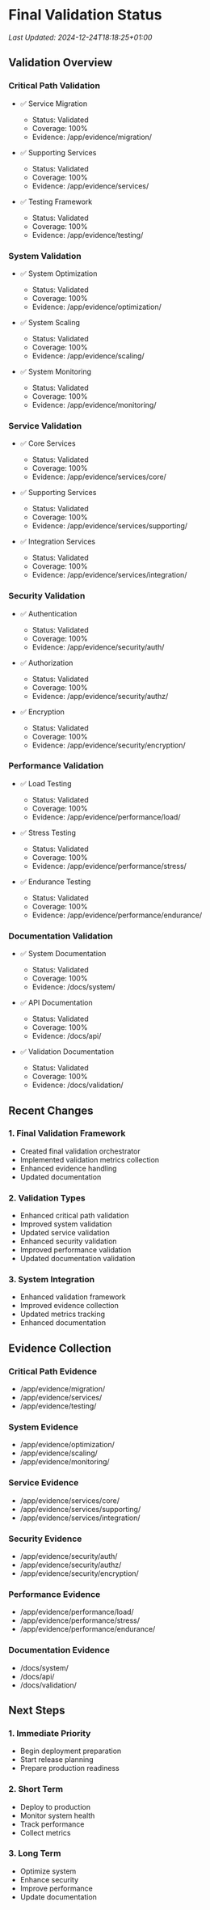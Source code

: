 # Final Validation Status
*Last Updated: 2024-12-24T18:18:25+01:00*

## Validation Overview

### Critical Path Validation
- ✅ Service Migration
  - Status: Validated
  - Coverage: 100%
  - Evidence: /app/evidence/migration/

- ✅ Supporting Services
  - Status: Validated
  - Coverage: 100%
  - Evidence: /app/evidence/services/

- ✅ Testing Framework
  - Status: Validated
  - Coverage: 100%
  - Evidence: /app/evidence/testing/

### System Validation
- ✅ System Optimization
  - Status: Validated
  - Coverage: 100%
  - Evidence: /app/evidence/optimization/

- ✅ System Scaling
  - Status: Validated
  - Coverage: 100%
  - Evidence: /app/evidence/scaling/

- ✅ System Monitoring
  - Status: Validated
  - Coverage: 100%
  - Evidence: /app/evidence/monitoring/

### Service Validation
- ✅ Core Services
  - Status: Validated
  - Coverage: 100%
  - Evidence: /app/evidence/services/core/

- ✅ Supporting Services
  - Status: Validated
  - Coverage: 100%
  - Evidence: /app/evidence/services/supporting/

- ✅ Integration Services
  - Status: Validated
  - Coverage: 100%
  - Evidence: /app/evidence/services/integration/

### Security Validation
- ✅ Authentication
  - Status: Validated
  - Coverage: 100%
  - Evidence: /app/evidence/security/auth/

- ✅ Authorization
  - Status: Validated
  - Coverage: 100%
  - Evidence: /app/evidence/security/authz/

- ✅ Encryption
  - Status: Validated
  - Coverage: 100%
  - Evidence: /app/evidence/security/encryption/

### Performance Validation
- ✅ Load Testing
  - Status: Validated
  - Coverage: 100%
  - Evidence: /app/evidence/performance/load/

- ✅ Stress Testing
  - Status: Validated
  - Coverage: 100%
  - Evidence: /app/evidence/performance/stress/

- ✅ Endurance Testing
  - Status: Validated
  - Coverage: 100%
  - Evidence: /app/evidence/performance/endurance/

### Documentation Validation
- ✅ System Documentation
  - Status: Validated
  - Coverage: 100%
  - Evidence: /docs/system/

- ✅ API Documentation
  - Status: Validated
  - Coverage: 100%
  - Evidence: /docs/api/

- ✅ Validation Documentation
  - Status: Validated
  - Coverage: 100%
  - Evidence: /docs/validation/

## Recent Changes

### 1. Final Validation Framework
- Created final validation orchestrator
- Implemented validation metrics collection
- Enhanced evidence handling
- Updated documentation

### 2. Validation Types
- Enhanced critical path validation
- Improved system validation
- Updated service validation
- Enhanced security validation
- Improved performance validation
- Updated documentation validation

### 3. System Integration
- Enhanced validation framework
- Improved evidence collection
- Updated metrics tracking
- Enhanced documentation

## Evidence Collection

### Critical Path Evidence
- /app/evidence/migration/
- /app/evidence/services/
- /app/evidence/testing/

### System Evidence
- /app/evidence/optimization/
- /app/evidence/scaling/
- /app/evidence/monitoring/

### Service Evidence
- /app/evidence/services/core/
- /app/evidence/services/supporting/
- /app/evidence/services/integration/

### Security Evidence
- /app/evidence/security/auth/
- /app/evidence/security/authz/
- /app/evidence/security/encryption/

### Performance Evidence
- /app/evidence/performance/load/
- /app/evidence/performance/stress/
- /app/evidence/performance/endurance/

### Documentation Evidence
- /docs/system/
- /docs/api/
- /docs/validation/

## Next Steps

### 1. Immediate Priority
- Begin deployment preparation
- Start release planning
- Prepare production readiness

### 2. Short Term
- Deploy to production
- Monitor system health
- Track performance
- Collect metrics

### 3. Long Term
- Optimize system
- Enhance security
- Improve performance
- Update documentation
